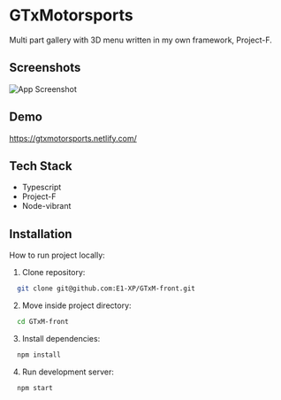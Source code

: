 
# GTxMotorsports
Multi part gallery with 3D menu written in my own framework, Project-F. 
## Screenshots

![App Screenshot](https://images.ctfassets.net/ysju8du0bph9/7Z0PiXYBfBSXQpyPlFShw/d99f54e27e4171f54b8ac98c26a4b8b6/localhost_8080_two__1_.png)


## Demo

https://gtxmotorsports.netlify.com/
## Tech Stack

- Typescript
- Project-F
- Node-vibrant

## Installation

How to run project locally:

1. Clone repository:
```bash
  git clone git@github.com:E1-XP/GTxM-front.git
```
2. Move inside project directory:
```bash
  cd GTxM-front
```
3. Install dependencies:
```bash
  npm install
```
4. Run development server:
```bash
  npm start
```
    